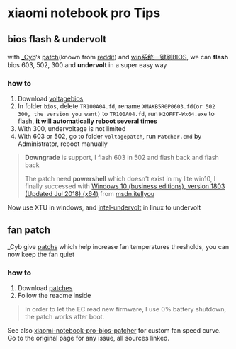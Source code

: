 # xiaomi notebook pro Tips
## bios flash & undervolt
with [_Cyb](http://en.miui.com/home.php?mod=space&do=thread&view=me&type=reply&uid=2250955959&from=space)‘s [patch](https://4pda.ru/forum/index.php?showtopic=843452&st=7960#entry75197781)(known from [reddit](https://www.reddit.com/r/Xiaomi/comments/93v6q6/mi_notebook_pro_bios_patcher_for_0502_and_0603/)) and [win系统一键刷BIOS](http://bbs.xiaomi.cn/t-14496063), we can **flash** bios 603, 502, 300  and **undervolt** in a super easy way

### how to

1. Download [voltagebios](https://raw.githubusercontent.com/tkkcc/minotebook/master/voltagebios.rar)
2. In folder `bios`, delete `TR100A04.fd`, rename `XMAKB5R0P0603.fd(or 502 300, the version you want)` to `TR100A04.fd`, run `H2OFFT-Wx64.exe` to flash, **it will automatically reboot several times**
3. With 300, undervoltage is not limited
4. With 603 or 502, go to folder `voltagepatch`, run `Patcher.cmd` by Administrator, reboot manually

> **Downgrade** is support, I flash 603 in 502 and flash back and flash back
> 
> The patch need **powershell** which doesn't exist in my lite win10, I finally successed with [Windows 10 (business editions), version 1803 (Updated Jul 2018) (x64)](ed2k://|file|cn_windows_10_business_edition_version_1803_updated_jul_2018_x64_dvd_12613133.iso|5075204096|9BE9662C6A1D206D4123556D743BC554|/) from [msdn.itellyou](https://msdn.itellyou.cn/)

Now use XTU in windows, and [intel-undervolt](https://github.com/kitsunyan/intel-undervolt) in linux to undervolt

## fan patch
_Cyb give [patchs](http://en.miui.com/forum.php?mod=viewthread&tid=1551743&page=16#pid29412725) which help increase fan temperatures thresholds, you can now keep the fan quiet

### how to

1. Download [patches](https://raw.githubusercontent.com/tkkcc/minotebook/master/patches.zip)
2. Follow the readme inside
> In order to let the EC read new firmware, I use 0% battery shutdown, the patch works after boot.

See also [xiaomi-notebook-pro-bios-patcher](https://github.com/saltukkos/xiaomi-notebook-pro-bios-patcher) for custom fan speed curve.  
Go to the original page for any issue, all sources linked.
